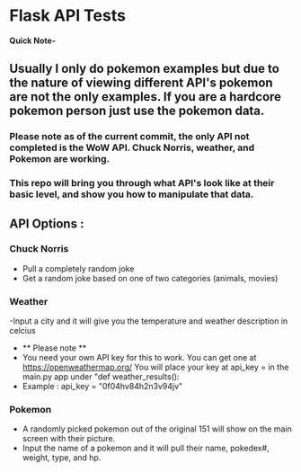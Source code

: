 # Flask API Tests

**Quick Note-**
## Usually I only do pokemon examples but due to the nature of viewing different API's pokemon are not the only examples. If you are a hardcore pokemon person just use the pokemon data. 

### Please note as of the current commit, the only API not completed is the WoW API. Chuck Norris, weather, and Pokemon are working.

### This repo will bring you through what API's look like at their basic level, and show you how to manipulate that data.

## API Options :
### Chuck Norris
- Pull a completely random joke
- Get a random joke based on one of two categories (animals, movies)
### Weather
-Input a city and it will give you the temperature and weather description in celcius
- ** Please note **
- You need your own API key for this to work. You can get one at https://openweathermap.org/ You will place your key at api_key = in the main.py app under "def weather_results(): 
- Example : api_key = "0f04hv84h2n3v94jv"
### Pokemon
- A randomly picked pokemon out of the original 151 will show on the main screen with their picture.
- Input the name of a pokemon and it will pull their name, pokedex#, weight, type, and hp.